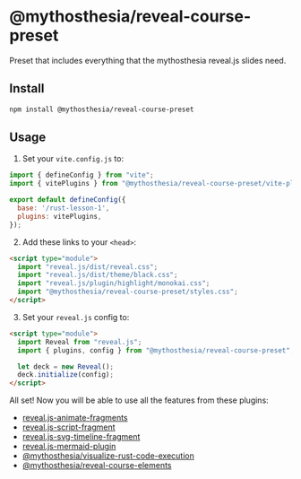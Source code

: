 # @mythosthesia/reveal-course-preset

Preset that includes everything that the mythosthesia reveal.js slides need.

## Install

```bash
npm install @mythosthesia/reveal-course-preset
```

## Usage

1. Set your `vite.config.js` to:

```js
import { defineConfig } from "vite";
import { vitePlugins } from "@mythosthesia/reveal-course-preset/vite-plugins.js";

export default defineConfig({
  base: '/rust-lesson-1',
  plugins: vitePlugins,
});
```

2. Add these links to your `<head>`:

```html
<script type="module">
  import "reveal.js/dist/reveal.css";
  import "reveal.js/dist/theme/black.css";
  import "reveal.js/plugin/highlight/monokai.css";
  import "@mythosthesia/reveal-course-preset/styles.css";
</script>
```

3. Set your `reveal.js` config to:

```html
<script type="module">
  import Reveal from "reveal.js";
  import { plugins, config } from "@mythosthesia/reveal-course-preset";

  let deck = new Reveal();
  deck.initialize(config);
</script>
```

All set! Now you will be able to use all the features from these plugins:

- [reveal.js-animate-fragments](https://npmjs.com/package/reveal.js-animate-fragments)
- [reveal.js-script-fragment](https://npmjs.com/package/reveal.js-script-fragment)
- [reveal.js-svg-timeline-fragment](https://npmjs.com/package/reveal.js-svg-timeline-fragment)
- [reveal.js-mermaid-plugin](https://npmjs.com/package/reveal.js-mermaid-plugin)
- [@mythosthesia/visualize-rust-code-execution](https://npmjs.com/package/@mythosthesia/visualize-rust-code-execution)
- [@mythosthesia/reveal-course-elements](https://npmjs.com/package/@mythosthesia/reveal-course-elements)
